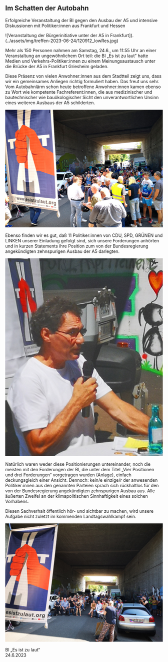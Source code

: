 ## Im Schatten der Autobahn

Erfolgreiche Veranstaltung der BI gegen den Ausbau der A5 und intensive Diskussionen mit Politiker:innen aus Frankfurt und Hessen

![Veranstaltung der Bürgerinitiative unter der A5 in Frankfurt](.(../assets/img/treffen-2023-06-24/120912_lowRes.jpg)

Mehr als 150 Personen nahmen am Samstag, 24.6., um 11:55 Uhr an einer Veranstaltung an ungewöhnlichem Ort teil: die BI „Es ist zu laut“ hatte Medien und Verkehrs-Politiker:innen zu einem Meinungsaustausch unter die Brücke der A5 in Frankfurt Griesheim geladen. 

Diese Präsenz von vielen Anwohner:innen aus dem Stadtteil zeigt uns, dass wir ein gemeinsames Anliegen richtig formuliert haben. Das freut uns sehr. Vom Autobahnlärm schon heute betroffene Anwohner:innen kamen ebenso zu Wort wie kompetente Fachreferent:innen, die aus medizinischer und bautechnischer wie bauökologischer Sicht den unverantwortlichen Unsinn eines weiteren Ausbaus der A5 schilderten. 

![Treffen unter der A5](../assets/img/treffen-2023-06-24/115827_lowRes.jpg)

Ebenso finden wir es gut, daß 11 Politiker:innen von CDU, SPD, GRÜNEN und LINKEN unserer Einladung gefolgt sind, sich unsere Forderungen anhörten und in kurzen Statements ihre Position zum von der Bundesregierung angekündigten zehnspurigen Ausbau der A5 darlegten.

![Parteienvertreter sind der Einladung der Bürgerinitiative gefolgt](../assets/img/treffen-2023-06-24/122745_lowRes.jpg)

Natürlich waren weder diese Positionierungen untereinander, noch die meisten mit den Forderungen der BI, die unter dem Titel „Vier Positionen und drei Forderungen“ vorgetragen wurden (Anlage), einfach deckungsgleich einer Ansicht. 
Dennoch: kein/e einzige/r der anwesenden Politiker:innen aus den genannten Parteien sprach sich rückhaltlos für den von der Bundesregierung angekündigten zehnspurigen Ausbau aus. Alle äußerten Zweifel an der klimapolitischen Sinnhaftigkeit eines solchen Vorhabens. 

Diesen Sachverhalt öffentlich hör- und sichtbar zu machen, wird unsere Aufgabe nicht zuletzt im kommenden Landtagswahlkampf sein.

![Wir bleiben dran, auch nach dem Treffen unter der Autbahnbrücke](../assets/img/treffen-2023-06-24/121008_lowRes.jpg)

BI „Es ist zu laut“\
24.6.2023
